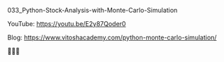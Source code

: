 033_Python-Stock-Analysis-with-Monte-Carlo-Simulation

YouTube:
https://youtu.be/E2y87Qoder0

Blog:
https://www.vitoshacademy.com/python-monte-carlo-simulation/

🐒🦍🦁
